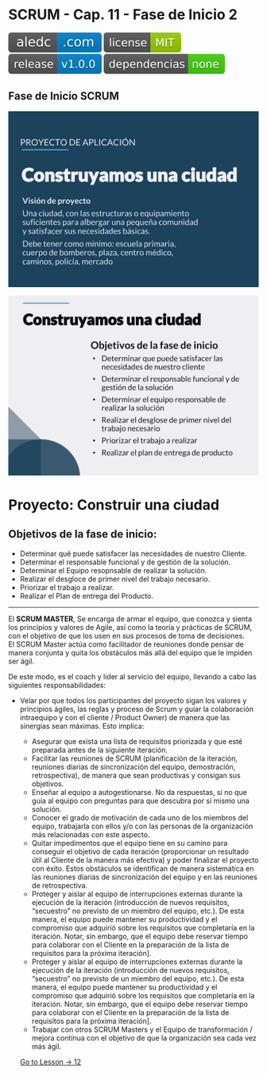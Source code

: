 # SCRUM - Cap. 11 - Fase de Inicio 2

[![aledc.com](https://github.com/aledc7/Scrum-Certification/blob/master/recursos/aledc.com.svg)](https://aledc.com)
[![License](https://github.com/aledc7/Scrum-Certification/blob/master/recursos/mit-license.svg)](https://aledc.com)
[![GitHub release](https://github.com/aledc7/Scrum-Certification/blob/master/recursos/release.svg)](https://aledc.com)
[![Dependencies](https://github.com/aledc7/Scrum-Certification/blob/master/recursos/dependencias-none.svg)](https://aledc.com)

## Fase de Inicio SCRUM


![Vision](https://github.com/aledc7/Scrum-Certification/blob/master/recursos/11/01%20-%20Vision.png?raw=true)


![Objetivos Fase Inicio](https://github.com/aledc7/Scrum-Certification/blob/master/recursos/11/02%20-%20ObjetivosFaseInicio.png?raw=true)

# Proyecto: Construir una ciudad

## Objetivos de la fase de inicio:

- Determinar qué puede satisfacer las necesidades de nuestro Cliente.
- Determinar el responsable funcional y de gestión de la solución.
- Determinar el Equipo resopnsable de realizar la solución.
- Realizar el desgloce de primer nivel del trabajo necesario.
- Priorizar el trabajo a realizar.
- Realizar el Plan de entrega del Producto.


______________________________________________________________________________________________________________


El __SCRUM MASTER__, Se encarga de armar el equipo, que conozca y sienta los principios y valores de Agile, así como la teoría y prácticas de SCRUM, con el objetivo de que los usen en sus procesos de toma de decisiones.   
El SCRUM Master actúa como facilitador de reuniones donde pensar de manera conjunta y quita los obstáculos más allá del equipo que le impiden ser ágil.

De este modo, es el coach y lider al servicio del equipo, llevando a cabo las siguientes responsabilidades:

- Velar por que todos los participantes del proyecto sigan los valores y principios ágiles, las reglas y proceso de Scrum y guiar la colaboración intraequipo y con el cliente / Product Owner) de manera que las sinergias sean máximas. Esto implica:
  - Asegurar que exista una lista de requisitos priorizada y que esté preparada antes de la siguiente iteración.
  - Facilitar las reuniones de SCRUM (planificación de la iteración, reuniones diarias de sincronización del equipo, demostración, retrospectiva), de manera que sean productivas y consigan sus objetivos.
  - Enseñar al equipo a autogestionarse. No da respuestas, si no que guía al equipo con preguntas para que descubra por sí mismo una solución.
  - Conocer el grado de motivación de cada uno de los miembros del equipo, trabajarla con ellos y/o con las personas de la organización más relacionadas con este aspecto.
  - Quitar impedimentos que el equipo tiene en su camino para conseguir el objetivo de cada iteración (proporcionar un resultado útil al Cliente de la manera más efectiva) y poder finalizar el proyecto con éxito. Estos obstáculos se identifican de manera sistemática en las reuniones diarias de sincronización del equipo y en las reuniones de retrospectiva.
  - Proteger y aislar al equipo de interrupciones externas durante la ejecución de la iteración (introducción de nuevos requisitos, “secuestro” no previsto de un miembro del equipo, etc.). De esta manera, el equipo puede mantener su productividad y el compromiso que adquirió sobre los requisitos que completaría en la iteración. Notar, sin embargo, que el equipo debe reservar tiempo para colaborar con el Cliente en la preparación de la lista de requisitos para la próxima iteración].
  - Proteger y aislar al equipo de interrupciones externas durante la ejecución de la iteración (introducción de nuevos requisitos, “secuestro” no previsto de un miembro del equipo, etc.). De esta manera, el equipo puede mantener su productividad y el compromiso que adquirió sobre los requisitos que completaría en la iteración. Notar, sin embargo, que el equipo debe reservar tiempo para colaborar con el Cliente en la preparación de la lista de requisitos para la próxima iteración].
  - Trabajar con otros SCRUM Masters y el Equipo de transformación / mejora contínua con el objetivo de que la organización sea cada vez más ágil. 
  
  [Go to Lesson -> 12](https://github.com/aledc7/Scrum-Certification/blob/master/12-FasePlanificacion.md)
